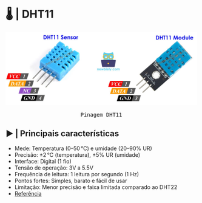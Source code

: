 # 🌡️ | DHT11

<kbd>
  <img src = "img/dht11.jpg">
</p>
  <p align = center>
    Pinagem DHT11
  </p>
</kbd>

## ▶️ | Principais características

- Mede: Temperatura (0–50 °C) e umidade (20–90% UR)
- Precisão: ±2 °C (temperatura), ±5% UR (umidade)
- Interface: Digital (1 fio)
- Tensão de operação: 3V a 5.5V
- Frequência de leitura: 1 leitura por segundo (1 Hz)
- Pontos fortes: Simples, barato e fácil de usar
- Limitação: Menor precisão e faixa limitada comparado ao DHT22
- [Referência](https://www.adafruit.com/product/386)
